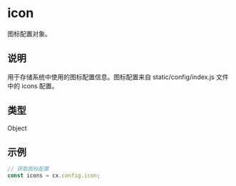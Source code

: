 # icon

图标配置对象。

## 说明

用于存储系统中使用的图标配置信息。图标配置来自 static/config/index.js 文件中的 icons 配置。

## 类型

Object

## 示例

```js
// 获取图标配置
const icons = cx.config.icon;
```